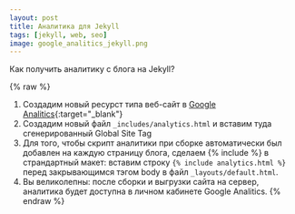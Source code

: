 ```yaml
---
layout: post 
title: Аналитика для Jekyll
tags: [jekyll, web, seo]
image: google_analitics_jekyll.png
---
```

Как получить аналитику с блога на Jekyll?

<!--excerpt-->
{% raw %}
1. Создадим новый ресурст типа веб-сайт в [Google Analitics](https://analytics.google.com){:target="_blank"}
2. Создадим новый файл `_includes/analytics.html` и вставим туда сгенерированный Global Site Tag
3. Для того, чтобы скрипт аналитики при сборке автоматически был добавлен на каждую страницу блога, сделаем {% include %} в страндартный макет: вставим строку `{% include analytics.html %}` перед закрывающимся тэгом body в файл `_layouts/default.html`.
4. Вы великолепны: после сборки и выгрузки сайта на сервер, аналитика будет доступна в личном кабинете Google Analitics.
{% endraw %}